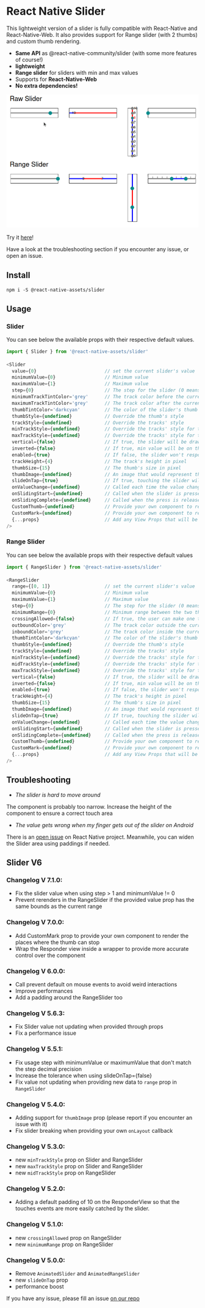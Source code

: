 # React Native Slider

This lightweight version of a slider is fully compatible with React-Native and React-Native-Web.
It also provides support for Range slider (with 2 thumbs) and custom thumb rendering.

 * **Same API** as @react-native-community/slider (with some more features of course!)
 * **lightweight**
 * **Range slider** for sliders with min and max values
 * Supports for **React-Native-Web**
 * **No extra dependencies!**

![](slider.gif)

Try it [here](https://codesandbox.io/s/sharcoux-slider-demo-7fqnk8?file=/src/App.js)!

Have a look at the troubleshooting section if you encounter any issue, or open an issue.

## Install

```
npm i -S @react-native-assets/slider
```

## Usage

### Slider

You can see below the available props with their respective default values.

```javascript
import { Slider } from '@react-native-assets/slider'

<Slider
  value={0}                         // set the current slider's value
  minimumValue={0}                  // Minimum value
  maximumValue={1}                  // Maximum value
  step={0}                          // The step for the slider (0 means that the slider will handle any decimal value within the range [min, max])
  minimumTrackTintColor='grey'      // The track color before the current value
  maximumTrackTintColor='grey'      // The track color after the current value
  thumbTintColor='darkcyan'         // The color of the slider's thumb
  thumbStyle={undefined}            // Override the thumb's style
  trackStyle={undefined}            // Override the tracks' style
  minTrackStyle={undefined}         // Override the tracks' style for the minimum range
  maxTrackStyle={undefined}         // Override the tracks' style for the maximum range
  vertical={false}                  // If true, the slider will be drawn vertically
  inverted={false}                  // If true, min value will be on the right, and max on the left
  enabled={true}                    // If false, the slider won't respond to touches anymore
  trackHeight={4}                   // The track's height in pixel
  thumbSize={15}                    // The thumb's size in pixel
  thumbImage={undefined}            // An image that would represent the thumb
  slideOnTap={true}                 // If true, touching the slider will update it's value. No need to slide the thumb.
  onValueChange={undefined}         // Called each time the value changed. The type is (value: number) => void
  onSlidingStart={undefined}        // Called when the slider is pressed. The type is (value: number) => void
  onSlidingComplete={undefined}     // Called when the press is released. The type is (value: number) => void
  CustomThumb={undefined}           // Provide your own component to render the thumb. The type is a component: ({ value: number }) => JSX.Element
  CustomMark={undefined}            // Provide your own component to render the marks. The type is a component: ({ value: number; active: boolean }) => JSX.Element ; value indicates the value represented by the mark, while active indicates wether a thumb is currently standing on the mark
  {...props}                        // Add any View Props that will be applied to the container (style, ref, etc)
/>
```

### **Range Slider**

You can see below the available props with their respective default values

```javascript
import { RangeSlider } from '@react-native-assets/slider'

<RangeSlider
  range={[0, 1]}                    // set the current slider's value
  minimumValue={0}                  // Minimum value
  maximumValue={1}                  // Maximum value
  step={0}                          // The step for the slider (0 means that the slider will handle any decimal value within the range [min, max])
  minimumRange={0}                  // Minimum range between the two thumbs (defaults as "step")
  crossingAllowed={false}           // If true, the user can make one thumb cross over the second thumb
  outboundColor='grey'              // The track color outside the current range value
  inboundColor='grey'               // The track color inside the current range value
  thumbTintColor='darkcyan'         // The color of the slider's thumb
  thumbStyle={undefined}            // Override the thumb's style
  trackStyle={undefined}            // Override the tracks' style
  minTrackStyle={undefined}         // Override the tracks' style for the minimum range
  midTrackStyle={undefined}         // Override the tracks' style for the middle range
  maxTrackStyle={undefined}         // Override the tracks' style for the maximum range
  vertical={false}                  // If true, the slider will be drawn vertically
  inverted={false}                  // If true, min value will be on the right, and max on the left
  enabled={true}                    // If false, the slider won't respond to touches anymore
  trackHeight={4}                   // The track's height in pixel
  thumbSize={15}                    // The thumb's size in pixel
  thumbImage={undefined}            // An image that would represent the thumb
  slideOnTap={true}                 // If true, touching the slider will update it's value. No need to slide the thumb.
  onValueChange={undefined}         // Called each time the value changed. The type is (range: [number, number]) => void
  onSlidingStart={undefined}        // Called when the slider is pressed. The type is (range: [number, number]) => void
  onSlidingComplete={undefined}     // Called when the press is released. The type is (range: [number, number]) => void
  CustomThumb={undefined}           // Provide your own component to render the thumb. The type is a component: ({ value: number, thumb: 'min' | 'max' }) => JSX.Element
  CustomMark={undefined}            // Provide your own component to render the marks. The type is a component: ({ value: number; active: boolean }) => JSX.Element ; value indicates the value represented by the mark, while active indicates wether a thumb is currently standing on the mark
  {...props}                        // Add any View Props that will be applied to the container (style, ref, etc)
/>
```

## Troubleshooting

- *The slider is hard to move around*

The component is probably too narrow. Increase the height of the component to ensure a correct touch area

- *The value gets wrong when my finger gets out of the slider on Android*

There is an [open issue](https://github.com/facebook/react-native/issues/31843) on React Native project. Meanwhile, you can widen the Slider area using paddings if needed.

## Slider V6

### Changelog V 7.1.0:

 * Fix the slider value when using step > 1 and minimumValue != 0
 * Prevent rerenders in the RangeSlider if the provided value prop has the same bounds as the current range

### Changelog V 7.0.0:

 * Add CustomMark prop to provide your own component to render the places where the thumb can stop
 * Wrap the Responder view inside a wrapper to provide more accurate control over the component

### Changelog V 6.0.0:

 * Call prevent default on mouse events to avoid weird interactions
 * Improve performances
 * Add a padding around the RangeSlider too

### Changelog V 5.6.3:

 * Fix Slider value not updating when provided through props
 * Fix a performance issue

### Changelog V 5.5.1:

 * Fix usage step with minimumValue or maximumValue that don't match the step decimal precision
 * Increase the tolerance when using slideOnTap={false}
 * Fix value not updating when providing new data to `range` prop in `RangeSlider`

### Changelog V 5.4.0:

 * Adding support for `thumbImage` prop (please report if you encounter an issue with it)
 * Fix slider breaking when providing your own `onLayout` callback

### Changelog V 5.3.0:

 * new `minTrackStyle` prop on Slider and RangeSlider
 * new `maxTrackStyle` prop on Slider and RangeSlider
 * new `midTrackStyle` prop on RangeSlider

### Changelog V 5.2.0:

 * Adding a default padding of 10 on the ResponderView so that the touches events are more easily catched by the slider.

### Changelog V 5.1.0:

 * new `crossingAllowed` prop on RangeSlider
 * new `minimumRange` prop on RangeSlider

### Changelog V 5.0.0:

 * Remove `AnimatedSlider` and `AnimatedRangeSlider`
 * new `slideOnTap` prop
 * performance boost

If you have any issue, please fill an issue [on our repo](https://github.com/Sharcoux/slider/issues)
